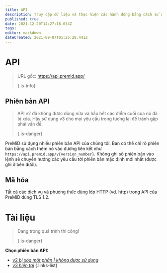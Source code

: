 ```yaml
---
title: API
description: Truy cập dữ liệu và thực hiện các hành động bằng cách sử dụng PreMid API
published: true
date: 2021-12-20T14:27:18.034Z
tags:
editor: markdown
dateCreated: 2021-09-07T01:25:28.441Z
---
```


# API

> URL gốc: https://api.premid.app/ 
> 
> {.is-info}

## Phiên bản API
> API v2 đã không được dùng nữa và hầu hết các điểm cuối của nó đã bị xóa. Hãy sử dụng v3 cho mọi yêu cầu trong tương lai để tránh gặp phải vấn đề. 
> 
> {.is-danger}

PreMiD sử dụng nhiều phiên bản API của chúng tôi. Bạn có thể chỉ rõ phiên bản bằng cách thêm nó vào đường liên kết như `https://api.premid.app/v{version_number}`. Không ghi số phiên bản vào lệnh sẽ chuyển hướng các yêu cầu tới phiên bản mặc định mới nhất (được ghi ở bên dưới).

## Mã hóa

Tất cả các dịch vụ và phương thức dùng lớp HTTP (vd. http) trong API của PreMiD dùng TLS 1.2.

# Tài liệu
> Đang trong quá trình thi công! 
> 
> {.is-danger}

**Chọn phiên bản API:**
- [v2 *bị xóa một phần | không được sử dụng*](/dev/api/v2)
- [v3 *hiện tại*](/dev/api/v3)
{.links-list}

